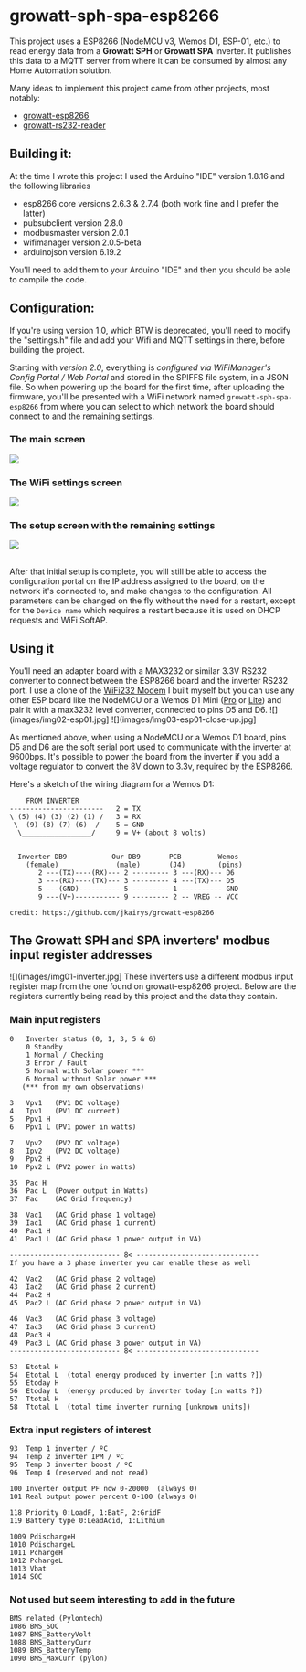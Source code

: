 # growatt-sph-spa-esp8266
This project uses a ESP8266 (NodeMCU v3, Wemos D1, ESP-01, etc.) to read energy data from a **Growatt SPH** or **Growatt SPA** inverter.
It publishes this data to a MQTT server from where it can be consumed by almost any Home Automation solution.

Many ideas to implement this project came from other projects, most notably:
- [growatt-esp8266](https://github.com/jkairys/growatt-esp8266)
- [growatt-rs232-reader](https://github.com/lemval/growatt-rs232-reader)

## Building it:
At the time I wrote this project I used the Arduino "IDE" version 1.8.16 and the following libraries
- esp8266 core versions 2.6.3 & 2.7.4 (both work fine and I prefer the latter)
- pubsubclient version 2.8.0
- modbusmaster version 2.0.1
- wifimanager version 2.0.5-beta
- arduinojson version 6.19.2

You'll need to add them to your Arduino "IDE" and then you should be able to compile the code.

## Configuration:
If you're using version 1.0, which BTW is deprecated, you'll need to modify the "settings.h" file and add your Wifi and MQTT settings in there, before building the project.

Starting with *version 2.0*, everything is *configured via WiFiManager's Config Portal / Web Portal* and stored in the SPIFFS file system, in a JSON file.
So when powering up the board for the first time, after uploading the firmware, you'll be presented with a WiFi network named `growatt-sph-spa-esp8266` from where you can select to which network the board should connect to and the remaining settings.
### The main screen
![](images/ss01-main.png)
### The WiFi settings screen
![](images/ss02-wifi.png)
### The setup screen with the remaining settings
![](images/ss03-setup.png)

##
After that initial setup is complete, you will still be able to access the configuration portal on the IP address assigned to the board, on the network it's connected to, and make changes to the configuration. All parameters can be changed on the fly without the need for a restart, except for the `Device name` which requires a restart because it is used on DHCP requests and WiFi SoftAP.

## Using it
You'll need an adapter board with a MAX3232 or similar 3.3V RS232 converter to connect between the ESP8266 board and the inverter RS232 port.
I use a clone of the [WiFi232 Modem](http://biosrhythm.com/?page_id=1453) I built myself but you can use any other ESP board like the NodeMCU or a Wemos D1 Mini ([Pro](https://www.wemos.cc/en/latest/d1/d1_mini_pro.html) or [Lite](https://www.wemos.cc/en/latest/d1/d1_mini_lite.html)) and pair it with a max3232 level converter, connected to pins D5 and D6.
![](images/img02-esp01.jpg]
![](images/img03-esp01-close-up.jpg]

As mentioned above, when using a NodeMCU or a Wemos D1 board, pins D5 and D6 are the soft serial port used to communicate with the inverter at 9600bps.
It's possible to power the board from the inverter if you add a voltage regulator to convert the 8V down to 3.3v, required by the ESP8266.

Here's a sketch of the wiring diagram for a Wemos D1:
```
    FROM INVERTER
-----------------------   2 = TX
\ (5) (4) (3) (2) (1) /   3 = RX
 \  (9) (8) (7) (6)  /    5 = GND
  \_________________/     9 = V+ (about 8 volts)


  Inverter DB9           Our DB9       PCB         Wemos
    (female)              (male)       (J4)        (pins)
       2 ---(TX)----(RX)--- 2 --------- 3 ---(RX)--- D6
       3 ---(RX)----(TX)--- 3 --------- 4 ---(TX)--- D5
       5 ---(GND)---------- 5 --------- 1 ---------- GND
       9 ---(V+)----------- 9 --------- 2 -- VREG -- VCC 

credit: https://github.com/jkairys/growatt-esp8266
```

## The Growatt SPH and SPA inverters' modbus input register addresses
![](images/img01-inverter.jpg]
These inverters use a different modbus input register map from the one found on growatt-esp8266 project.
Below are the registers currently being read by this project and the data they contain.

### Main input registers
```
0   Inverter status (0, 1, 3, 5 & 6)
    0 Standby
    1 Normal / Checking
    3 Error / Fault
    5 Normal with Solar power ***
    6 Normal without Solar power ***
   (*** from my own observations)

3   Vpv1   (PV1 DC voltage)
4   Ipv1   (PV1 DC current)
5   Ppv1 H
6   Ppv1 L (PV1 power in watts)

7   Vpv2   (PV2 DC voltage)
8   Ipv2   (PV2 DC voltage)
9   Ppv2 H
10  Ppv2 L (PV2 power in watts)

35  Pac H
36  Pac L  (Power output in Watts)
37  Fac    (AC Grid frequency)

38  Vac1   (AC Grid phase 1 voltage)
39  Iac1   (AC Grid phase 1 current)
40  Pac1 H  
41  Pac1 L (AC Grid phase 1 power output in VA)

--------------------------- 8< ------------------------------
If you have a 3 phase inverter you can enable these as well

42  Vac2   (AC Grid phase 2 voltage)
43  Iac2   (AC Grid phase 2 current)
44  Pac2 H  
45  Pac2 L (AC Grid phase 2 power output in VA)

46  Vac3   (AC Grid phase 3 voltage)
47  Iac3   (AC Grid phase 3 current)
48  Pac3 H  
49  Pac3 L (AC Grid phase 3 power output in VA)
--------------------------- 8< ------------------------------

53  Etotal H
54  Etotal L  (total energy produced by inverter [in watts ?])
55  Etoday H
56  Etoday L  (energy produced by inverter today [in watts ?])
57  Ttotal H
58  Ttotal L  (total time inverter running [unknown units])
```

### Extra input registers of interest
```
93  Temp 1 inverter / ºC
94  Temp 2 inverter IPM / ºC 
95  Temp 3 inverter boost / ºC
96  Temp 4 (reserved and not read)

100 Inverter output PF now 0-20000  (always 0)
101 Real output power percent 0-100 (always 0)

118 Priority 0:LoadF, 1:BatF, 2:GridF
119 Battery type 0:LeadAcid, 1:Lithium 

1009 PdischargeH
1010 PdischargeL
1011 PchargeH
1012 PchargeL
1013 Vbat
1014 SOC
```

### Not used but seem interesting to add in the future
```
BMS related (Pylontech)
1086 BMS_SOC
1087 BMS_BatteryVolt
1088 BMS_BatteryCurr
1089 BMS_BatteryTemp
1090 BMS_MaxCurr (pylon)
```
